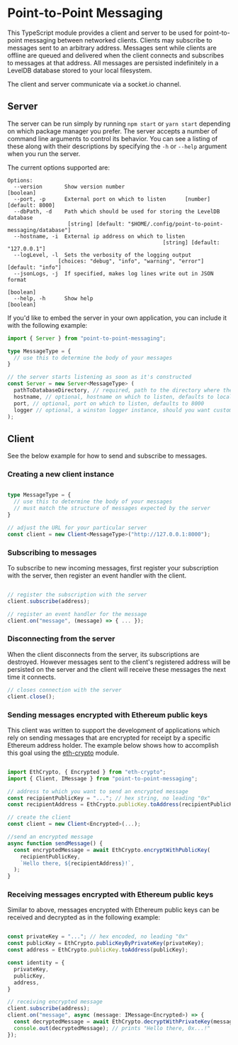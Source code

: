 # Point-to-Point Messaging

This TypeScript module provides a client and server to be used for point-to-point messaging between networked clients. Clients may subscribe to messages sent to an arbitrary address. Messages sent while clients are offline are queued and delivered when the client connects and subscribes to messages at that address. All messages are persisted indefinitely in a LevelDB database stored to your local filesystem.

The client and server communicate via a socket.io channel.

## Server

The server can be run simply by running `npm start` or `yarn start` depending on which package manager you prefer. The server accepts a number of command line arguments to control its behavior. You can see a listing of these along with their descriptions by specifying the `-h` or `--help` argument when you run the server.

The current options supported are:

```
Options:
  --version       Show version number                                  [boolean]
  --port, -p      External port on which to listen      [number] [default: 8000]
  --dbPath, -d    Path which should be used for storing the LevelDB database
                   [string] [default: "$HOME/.config/point-to-point-messaging/database"]
  --hostname, -i  External ip address on which to listen
                                                 [string] [default: "127.0.0.1"]
  --logLevel, -l  Sets the verbosity of the logging output
                [choices: "debug", "info", "warning", "error"] [default: "info"]
  --jsonLogs, -j  If specified, makes log lines write out in JSON format
                                                                       [boolean]
  --help, -h      Show help                                            [boolean]
```

If you'd like to embed the server in your own application, you can include it with the following example:

```typescript
import { Server } from "point-to-point-messaging";

type MessageType = {
  // use this to determine the body of your messages
}

// the server starts listening as soon as it's constructed
const Server = new Server<MessageType> (
  pathToDatabaseDirectory, // required, path to the directory where the database should be stored
  hostname, // optional, hostname on which to listen, defaults to localhost
  port, // optional, port on which to listen, defaults to 8000
  logger // optional, a winston logger instance, should you want custom logging
);
```

## Client

See the below example for how to send and subscribe to messages.

### Creating a new client instance
```typescript

type MessageType = {
  // use this to determine the body of your messages
  // must match the structure of messages expected by the server
}

// adjust the URL for your particular server
const client = new Client<MessageType>("http://127.0.0.1:8000");
```

### Subscribing to messages

To subscribe to new incoming messages, first register your subscription with the server, then register an event handler with the client.

```typescript

// register the subscription with the server
client.subscribe(address);

// register an event handler for the message
client.on("message", (message) => { ... });
```

### Disconnecting from the server

When the client disconnects from the server, its subscriptions are destroyed. However messages sent to the client's registered address will be persisted on the server and the client will receive these messages the next time it connects.

```typescript
// closes connection with the server
client.close();
```

### Sending messages encrypted with Ethereum public keys

This client was written to support the development of applications which rely on sending messages that are encrypted for receipt by a specific Ethereum address holder. The example below shows how to accomplish this goal using the [eth-crypto](https://github.com/pubkey/eth-crypto) module.

```typescript

import EthCrypto, { Encrypted } from "eth-crypto";
import { Client, IMessage } from "point-to-point-messaging";

// address to which you want to send an encrypted message
const recipientPublicKey = "..."; // hex string, no leading "0x"
const recipientAddress = EthCrypto.publicKey.toAddress(recipientPublicKey);

// create the client
const client = new Client<Encrypted>(...);

//send an encrypted message
async function sendMessage() {
  const encryptedMessage = await EthCrypto.encryptWithPublicKey(
    recipientPublicKey,
    `Hello there, ${recipientAddress}!`,
  );
}
```

### Receiving messages encrypted with Ethereum public keys

Similar to above, messages encrypted with Ethereum public keys can be received and decrypted as in the following example:

```typescript

const privateKey = "..."; // hex encoded, no leading "0x"
const publicKey = EthCrypto.publicKeyByPrivateKey(privateKey);
const address = EthCrypto.publicKey.toAddress(publicKey);

const identity = {
  privateKey,
  publicKey,
  address,
} 

// receiving encrypted message
client.subscribe(address);
client.on("message", async (message: IMessage<Encrypted>) => {
  const decryptedMessage = await EthCrypto.decryptWithPrivateKey(message.message);
  console.out(decryptedMessage); // prints "Hello there, 0x...!"
});

```
